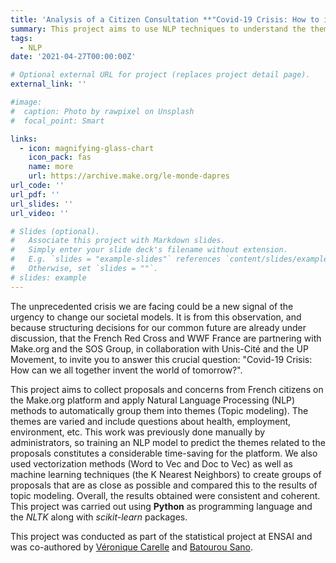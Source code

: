 ```yaml
---
title: 'Analysis of a Citizen Consultation **"Covid-19 Crisis: How to invent together the world of tomorrow?"**'
summary: This project aims to use NLP techniques to understand the themes that concern French citizens for the post-COVID period.
tags:
  - NLP
date: '2021-04-27T00:00:00Z'

# Optional external URL for project (replaces project detail page).
external_link: ''

#image:
#  caption: Photo by rawpixel on Unsplash
#  focal_point: Smart

links:
  - icon: magnifying-glass-chart
    icon_pack: fas
    name: more
    url: https://archive.make.org/le-monde-dapres
url_code: ''
url_pdf: ''
url_slides: ''
url_video: ''

# Slides (optional).
#   Associate this project with Markdown slides.
#   Simply enter your slide deck's filename without extension.
#   E.g. `slides = "example-slides"` references `content/slides/example-slides.md`.
#   Otherwise, set `slides = ""`.
# slides: example
---
```


The unprecedented crisis we are facing could be a new signal of the urgency to change our societal models. It is from this observation, and because structuring decisions for our common future are already under discussion, that the French Red Cross and WWF France are partnering with Make.org and the SOS Group, in collaboration with Unis-Cité and the UP Movement, to invite you to answer this crucial question: "Covid-19 Crisis: How can we all together invent the world of tomorrow?". 

This project aims to collect proposals and concerns from French citizens on the Make.org platform and apply Natural Language Processing (NLP) methods to automatically group them into themes (Topic modeling). The themes are varied and include questions about health, employment, environment, etc. This work was previously done manually by administrators, so training an NLP model to predict the themes related to the proposals constitutes a considerable time-saving for the platform. We also used vectorization methods (Word to Vec and Doc to Vec) as well as machine learning techniques (the K Nearest Neighbors) to create groups of proposals that are as close as possible and compared this to the results of topic modeling. Overall, the results obtained were consistent and coherent. This project was carried out using **Python** as programming language and the *NLTK* along with *scikit-learn* packages.

This project was conducted as part of the statistical project at ENSAI and was co-authored by [Véronique Carelle](https://fr.linkedin.com/in/v%C3%A9ronique-c-kaindje-fondjo-15979a199) and [Batourou Sano](https://fr.linkedin.com/in/batourou-sano-22b3291a3).
